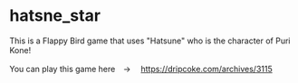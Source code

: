 # hatsne_star

This is a Flappy Bird game that uses "Hatsune" who is the character of Puri Kone!

You can play this game here　→　
https://dripcoke.com/archives/3115

